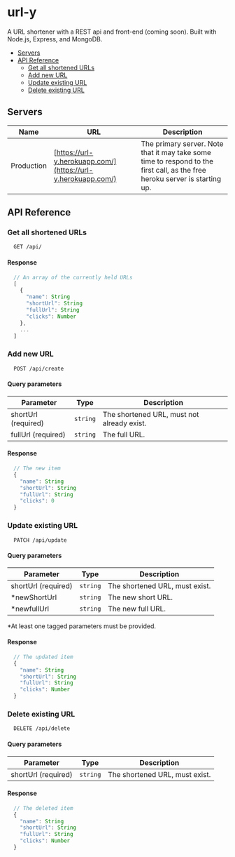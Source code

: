 # url-y

A URL shortener with a REST api and front-end (coming soon). Built with Node.js, Express, and MongoDB.

- [Servers](#servers)
- [API Reference](#api-reference)
  - [Get all shortened URLs](#get-all-shortened-urls)
  - [Add new URL](#add-new-url)
  - [Update existing URL](#update-existing-url)
  - [Delete existing URL](#delete-existing-url)

## Servers

| Name       | URL                                                          | Description                                                                                                                 |
| ---------- | ------------------------------------------------------------ | --------------------------------------------------------------------------------------------------------------------------- |
| Production | [https://url-y.herokuapp.com/](https://url-y.herokuapp.com/) | The primary server. Note that it may take some time to respond to the first call, as the free heroku server is starting up. |

## API Reference

### Get all shortened URLs

```HTTP
  GET /api/
```

#### Response

```ts
  // An array of the currently held URLs
  [
    {
      "name": String
      "shortUrl": String
      "fullUrl": String
      "clicks": Number
    },
    ...
  ]
```

### Add new URL

```HTTP
  POST /api/create
```

#### Query parameters

| Parameter           | Type     | Description                                |
| ------------------- | -------- | ------------------------------------------ |
| shortUrl (required) | `string` | The shortened URL, must not already exist. |
| fullUrl (required)  | `string` | The full URL.                              |

#### Response

```ts
  // The new item
  {
    "name": String
    "shortUrl": String
    "fullUrl": String
    "clicks": 0
  }
```

### Update existing URL

```HTTP
  PATCH /api/update
```

#### Query parameters

| Parameter           | Type     | Description                    |
| ------------------- | -------- | ------------------------------ |
| shortUrl (required) | `string` | The shortened URL, must exist. |
| \*newShortUrl       | `string` | The new short URL.             |
| \*newfullUrl        | `string` | The new full URL.              |

\*At least one tagged parameters must be provided.

#### Response

```ts
  // The updated item
  {
    "name": String
    "shortUrl": String
    "fullUrl": String
    "clicks": Number
  }
```

### Delete existing URL

```HTTP
  DELETE /api/delete
```

#### Query parameters

| Parameter           | Type     | Description                    |
| ------------------- | -------- | ------------------------------ |
| shortUrl (required) | `string` | The shortened URL, must exist. |

#### Response

```ts
  // The deleted item
  {
    "name": String
    "shortUrl": String
    "fullUrl": String
    "clicks": Number
  }
```
